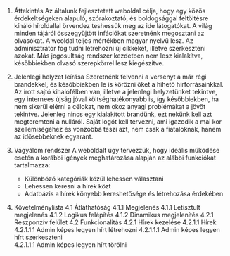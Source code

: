 1. Áttekintés
    Az általunk fejlesztetett weboldal célja, hogy egy közös érdekeltségeken alapuló, szórakoztató, és boldogsággal feltöltésre kínáló híroldallal örvendez teshessük meg az ide látogatókat. 
    A világ minden tájáról összegyűjtött infációkat szeretnénk megosztani az olvasókat.
    A weoldal teljes mértékben magyar nyelvű lesz.
    Az adminisztrátor fog tudni létrehozni új cikkeket, illetve szerkeszteni azokat. Más jogosultság rendszer kezdetben nem lesz kialakítva, későbbiekben olvasó szerepkörrel lesz kiegészítve.

2. Jelenlegi helyzet leírása
    Szeretnénk felvenni a versenyt a már régi brandekkel, és későbbiekben le is körözni őket a hihető hírforrásainkkal. 
    Az írott sajtó kihalófélben van, illetve a jelenlegi helyzetünket tekintve, egy internees újság jóval költséghatékonyabb is, így későbbiekben, ha nem sikerül elérni a célokat, nem okoz anyagi problémákat a jövőt tekintve. 
    Jelenleg nincs egy kialakított brandünk, ezt nekünk kell azt megteremteni a nulláról. Saját logót kell tervezni, ami igazodik a mai kor szellemiségéhez és vonzóbbá teszi azt, nem csak a fiataloknak, hanem az idősebbeknek egyaránt. 

3. Vágyálom rendszer
    A weboldalt úgy tervezzük, hogy ideális működése esetén a korábbi igények meghatározása alapján az alábbi funkciókat tartalmazza:
    - Különböző kategóriák közül lehessen választani
    - Lehessen keresni a hírek közt
    - Adatbázis a hírek könyebb kereshetősége és létrehozása érdekében

4. Követelménylista
    4.1 Átláthatóság
        4.1.1 Megjelenés
            4.1.1 Letisztult megjelenés
            4.1.2 Logikus felépítés
        4.1.2 Dinamikus megjelenítés
            4.2.1 Reszponzív felület
    4.2 Funkcionalitás
        4.2.1 Hírek kezelése
            4.2.1.1 Hírek
                4.2.1.1.1 Admin képes legyen hírt létrehozni
                4.2.1.1.1 Admin képes legyen hírt szerkeszteni                
                4.2.1.1.1 Admin képes legyen hírt törölni
